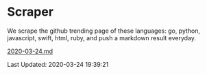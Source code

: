 # Scraper

We scrape the github trending page of these languages: go, python, javascript, swift, html, ruby, and push a markdown result everyday.

[2020-03-24.md](https://github.com/henson/Scraper/blob/master/2020-03-24.md)

Last Updated: 2020-03-24 19:39:21